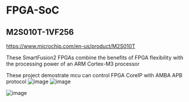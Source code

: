 # FPGA-SoC
## M2S010T-1VF256
https://www.microchip.com/en-us/product/M2S010T

These SmartFusion2 FPGAs combine the benefits of FPGA flexibility with the processing power of an ARM Cortex-M3 processor

These project demostrate mcu can control FPGA CoreIP with AMBA APB protocol 
![image](https://github.com/chtruiBen/FPGA-SoC/assets/25215577/58d85751-fb06-45de-b2b5-2951226cca9c)
![image](https://github.com/chtruiBen/FPGA-SoC/assets/25215577/61df49a6-e03b-483d-8dc0-ca5d5b72ee38)

![image](https://github.com/chtruiBen/FPGA-SoC/assets/25215577/51678eba-872d-49cc-99d0-9dccd905ff2a)

